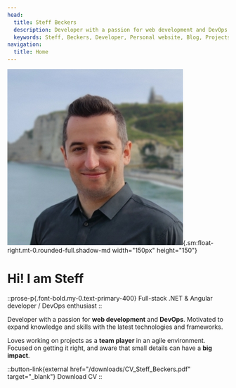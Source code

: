 ```yaml
---
head:
  title: Steff Beckers
  description: Developer with a passion for web development and DevOps. Motivated to expand knowledge and skills with the latest technologies and frameworks. Loves working on projects as a team player in an agile environment. Focused on getting it right, and aware that small details can have a big impact.
  keywords: Steff, Beckers, Developer, Personal website, Blog, Projects, Resume, CV, Home
navigation:
  title: Home
---
```


![Steff](/images/steff.jpg){.sm:float-right.mt-0.rounded-full.shadow-md width="150px" height="150"}

# Hi! I am Steff

::prose-p{.font-bold.my-0.text-primary-400}
Full-stack .NET & Angular developer / DevOps enthusiast
::

Developer with a passion for **web development** and **DevOps**. Motivated to expand knowledge and skills with the latest technologies and frameworks.

Loves working on projects as a **team player** in an agile environment. Focused on getting it right, and aware that small details can have a **big impact**.

::button-link{external href="/downloads/CV_Steff_Beckers.pdf" target="_blank"}
Download CV
::